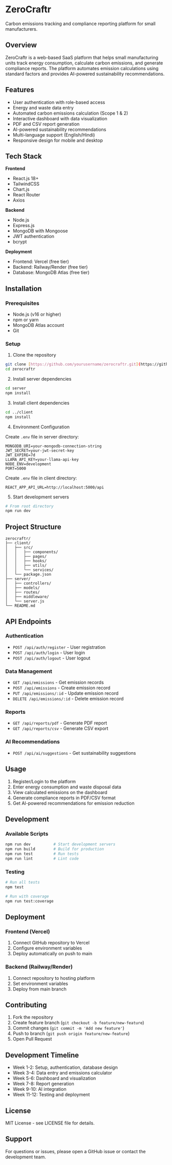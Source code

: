 # ZeroCraftr

Carbon emissions tracking and compliance reporting platform for small manufacturers.

## Overview

ZeroCraftr is a web-based SaaS platform that helps small manufacturing units track energy consumption, calculate carbon emissions, and generate compliance reports. The platform automates emission calculations using standard factors and provides AI-powered sustainability recommendations.

## Features

- User authentication with role-based access
- Energy and waste data entry
- Automated carbon emissions calculation (Scope 1 & 2)
- Interactive dashboard with data visualization
- PDF and CSV report generation
- AI-powered sustainability recommendations
- Multi-language support (English/Hindi)
- Responsive design for mobile and desktop

## Tech Stack

**Frontend**
- React.js 18+
- TailwindCSS
- Chart.js
- React Router
- Axios

**Backend**
- Node.js
- Express.js
- MongoDB with Mongoose
- JWT authentication
- bcrypt

**Deployment**
- Frontend: Vercel (free tier)
- Backend: Railway/Render (free tier)
- Database: MongoDB Atlas (free tier)

## Installation

### Prerequisites
- Node.js (v16 or higher)
- npm or yarn
- MongoDB Atlas account
- Git

### Setup

1. Clone the repository
```bash
git clone [https://github.com/yourusername/zerocraftr.git](https://github.com/Lakshit-Startup-Ideas/ZeroCrafter-Carbon-Waste-and-Emission-Project-.git)
cd zerocraftr
```

2. Install server dependencies
```bash
cd server
npm install
```

3. Install client dependencies
```bash
cd ../client
npm install
```

4. Environment Configuration

Create `.env` file in server directory:
```env
MONGODB_URI=your-mongodb-connection-string
JWT_SECRET=your-jwt-secret-key
JWT_EXPIRE=7d
LLAMA_API_KEY=your-llama-api-key
NODE_ENV=development
PORT=5000
```

Create `.env` file in client directory:
```env
REACT_APP_API_URL=http://localhost:5000/api
```

5. Start development servers
```bash
# From root directory
npm run dev
```

## Project Structure

```
zerocraftr/
├── client/
│   ├── src/
│   │   ├── components/
│   │   ├── pages/
│   │   ├── hooks/
│   │   ├── utils/
│   │   └── services/
│   └── package.json
├── server/
│   ├── controllers/
│   ├── models/
│   ├── routes/
│   ├── middleware/
│   └── server.js
└── README.md
```

## API Endpoints

### Authentication
- `POST /api/auth/register` - User registration
- `POST /api/auth/login` - User login
- `POST /api/auth/logout` - User logout

### Data Management
- `GET /api/emissions` - Get emission records
- `POST /api/emissions` - Create emission record
- `PUT /api/emissions/:id` - Update emission record
- `DELETE /api/emissions/:id` - Delete emission record

### Reports
- `GET /api/reports/pdf` - Generate PDF report
- `GET /api/reports/csv` - Generate CSV export

### AI Recommendations
- `POST /api/ai/suggestions` - Get sustainability suggestions

## Usage

1. Register/Login to the platform
2. Enter energy consumption and waste disposal data
3. View calculated emissions on the dashboard
4. Generate compliance reports in PDF/CSV format
5. Get AI-powered recommendations for emission reduction

## Development

### Available Scripts

```bash
npm run dev          # Start development servers
npm run build        # Build for production
npm run test         # Run tests
npm run lint         # Lint code
```

### Testing

```bash
# Run all tests
npm test

# Run with coverage
npm run test:coverage
```

## Deployment

### Frontend (Vercel)
1. Connect GitHub repository to Vercel
2. Configure environment variables
3. Deploy automatically on push to main

### Backend (Railway/Render)
1. Connect repository to hosting platform
2. Set environment variables
3. Deploy from main branch

## Contributing

1. Fork the repository
2. Create feature branch (`git checkout -b feature/new-feature`)
3. Commit changes (`git commit -m 'Add new feature'`)
4. Push to branch (`git push origin feature/new-feature`)
5. Open Pull Request

## Development Timeline

- Week 1-2: Setup, authentication, database design
- Week 3-4: Data entry and emissions calculator
- Week 5-6: Dashboard and visualization
- Week 7-8: Report generation
- Week 9-10: AI integration
- Week 11-12: Testing and deployment

## License

MIT License - see LICENSE file for details.

## Support

For questions or issues, please open a GitHub issue or contact the development team.
